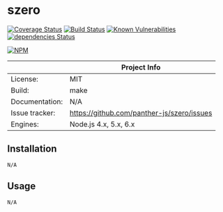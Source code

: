 # szero

[![Coverage Status](https://coveralls.io/repos/github/panther-js/szero/badge.svg)](https://coveralls.io/github/panther-js/szero)
[![Build Status](https://travis-ci.org/panther-js/szero.svg?branch=master)](https://travis-ci.org/panther-js/szero)
[![Known Vulnerabilities](https://snyk.io/test/npm/szero/badge.svg)](https://snyk.io/test/npm/szero)
[![dependencies Status](https://david-dm.org/panther-js/szero/status.svg)](https://david-dm.org/panther-js/szero)

[![NPM](https://nodei.co/npm/szero.png)](https://npmjs.org/package/szero)



|                 | Project Info  |
| --------------- | ------------- |
| License:        | MIT |
| Build:          | make |
| Documentation:  | N/A |
| Issue tracker:  | https://github.com/panther-js/szero/issues |
| Engines:        | Node.js 4.x, 5.x, 6.x |

## Installation

    N/A

## Usage

    N/A

